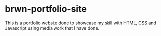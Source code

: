 # brwn-portfolio-site
This is a portfolio website done to showcase my skill with HTML, CSS and Javascript using media work that I have done.
